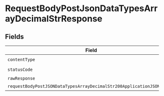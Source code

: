 # RequestBodyPostJsonDataTypesArrayDecimalStrResponse


## Fields

| Field                                                                                                                                                     | Type                                                                                                                                                      | Required                                                                                                                                                  | Description                                                                                                                                               |
| --------------------------------------------------------------------------------------------------------------------------------------------------------- | --------------------------------------------------------------------------------------------------------------------------------------------------------- | --------------------------------------------------------------------------------------------------------------------------------------------------------- | --------------------------------------------------------------------------------------------------------------------------------------------------------- |
| `contentType`                                                                                                                                             | *String*                                                                                                                                                  | :heavy_check_mark:                                                                                                                                        | N/A                                                                                                                                                       |
| `statusCode`                                                                                                                                              | *Integer*                                                                                                                                                 | :heavy_check_mark:                                                                                                                                        | N/A                                                                                                                                                       |
| `rawResponse`                                                                                                                                             | [HttpResponse<byte[]>](https://docs.oracle.com/en/java/javase/11/docs/api/java.net.http/java/net/http/HttpResponse.html)                                  | :heavy_minus_sign:                                                                                                                                        | N/A                                                                                                                                                       |
| `requestBodyPostJSONDataTypesArrayDecimalStr200ApplicationJSONObject`                                                                                     | [RequestBodyPostJSONDataTypesArrayDecimalStr200ApplicationJSON](../../models/operations/RequestBodyPostJSONDataTypesArrayDecimalStr200ApplicationJSON.md) | :heavy_minus_sign:                                                                                                                                        | OK                                                                                                                                                        |